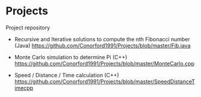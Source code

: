 # Projects
Project repository

- Recursive and Iterative solutions to compute the nth Fibonacci number (Java)
https://github.com/Conorford1991/Projects/blob/master/Fib.java

- Monte Carlo simulation to determine Pi (C++)
https://github.com/Conorford1991/Projects/blob/master/MonteCarlo.cpp

- Speed / Distance / Time calculation (C++)
https://github.com/Conorford1991/Projects/blob/master/SpeedDistanceTimecpp
